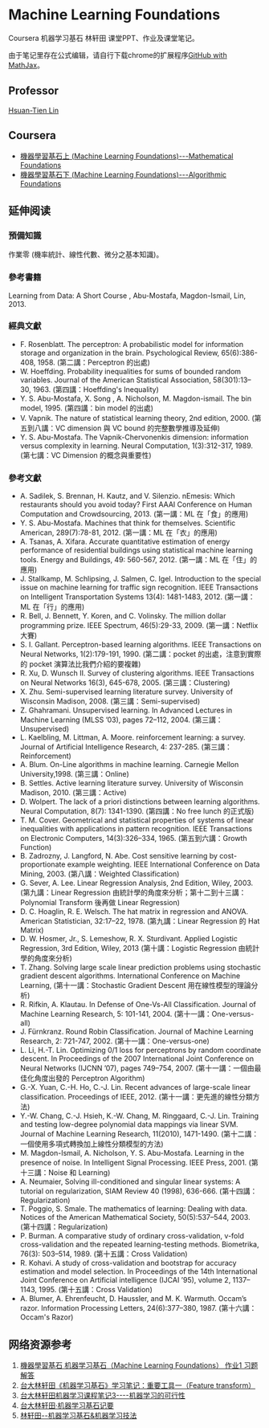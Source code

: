 # Machine Learning Foundations

Coursera 机器学习基石 林轩田 课堂PPT、作业及课堂笔记。

由于笔记里存在公式编辑，请自行下载chrome的扩展程序[GitHub with MathJax](https://chrome.google.com/webstore/detail/github-with-mathjax/ioemnmodlmafdkllaclgeombjnmnbima)。

## Professor

[Hsuan-Tien Lin](https://www.csie.ntu.edu.tw/~htlin/)

## Coursera

- [機器學習基石上 (Machine Learning Foundations)---Mathematical Foundations](https://www.coursera.org/learn/ntumlone-mathematicalfoundations)
- [機器學習基石下 (Machine Learning Foundations)---Algorithmic Foundations](https://www.coursera.org/learn/ntumlone-algorithmicfoundations)

## 延伸阅读

### 預備知識

作業零 (機率統計、線性代數、微分之基本知識)。

### 參考書籍

Learning from Data: A Short Course , Abu-Mostafa, Magdon-Ismail, Lin, 2013.

### 經典文獻

- F. Rosenblatt. The perceptron: A probabilistic model for information storage and organization in the brain. Psychological Review, 65(6):386-408, 1958. (第二講：Perceptron 的出處)
- W. Hoeffding. Probability inequalities for sums of bounded random variables. Journal of the American Statistical Association, 58(301):13–30, 1963. (第四講：Hoeffding's Inequality)
- Y. S. Abu-Mostafa, X. Song , A. Nicholson, M. Magdon-ismail. The bin model, 1995. (第四講：bin model 的出處)
- V. Vapnik. The nature of statistical learning theory, 2nd edition, 2000. (第五到八講：VC dimension 與 VC bound 的完整數學推導及延伸)
- Y. S. Abu-Mostafa. The Vapnik-Chervonenkis dimension: information versus complexity in learning. Neural Computation, 1(3):312-317, 1989. (第七講：VC Dimension 的概念與重要性)

### 參考文獻

- A. Sadilek, S. Brennan, H. Kautz, and V. Silenzio. nEmesis: Which restaurants should you avoid today? First AAAI Conference on Human Computation and Crowdsourcing, 2013. (第一講：ML 在「食」的應用)
- Y. S. Abu-Mostafa. Machines that think for themselves. Scientific American, 289(7):78-81, 2012. (第一講：ML 在「衣」的應用)
- A. Tsanas, A. Xifara. Accurate quantitative estimation of energy performance of residential buildings using statistical machine learning tools. Energy and Buildings, 49: 560-567, 2012. (第一講：ML 在「住」的應用)
- J. Stallkamp, M. Schlipsing, J. Salmen, C. Igel. Introduction to the special issue on machine learning for traffic sign recognition. IEEE Transactions on Intelligent Transportation Systems 13(4): 1481-1483, 2012. (第一講：ML 在「行」的應用)
- R. Bell, J. Bennett, Y. Koren, and C. Volinsky. The million dollar programming prize. IEEE Spectrum, 46(5):29-33, 2009. (第一講：Netflix 大賽)
- S. I. Gallant. Perceptron-based learning algorithms. IEEE Transactions on Neural Networks, 1(2):179-191, 1990. (第二講：pocket 的出處，注意到實際的 pocket 演算法比我們介紹的要複雜)
- R. Xu, D. Wunsch II. Survey of clustering algorithms. IEEE Transactions on Neural Networks 16(3), 645-678, 2005. (第三講：Clustering)
- X. Zhu. Semi-supervised learning literature survey. University of Wisconsin Madison, 2008. (第三講：Semi-supervised)
- Z. Ghahramani. Unsupervised learning. In Advanced Lectures in Machine Learning (MLSS ’03), pages 72–112, 2004. (第三講：Unsupervised)
- L. Kaelbling, M. Littman, A. Moore. reinforcement learning: a survey. Journal of Artificial Intelligence Research, 4: 237-285. (第三講：Reinforcement)
- A. Blum. On-Line algorithms in machine learning. Carnegie Mellon University,1998. (第三講：Online)
- B. Settles. Active learning literature survey. University of Wisconsin Madison, 2010. (第三講：Active)
- D. Wolpert. The lack of a priori distinctions between learning algorithms. Neural Computation, 8(7): 1341-1390. (第四講：No free lunch 的正式版)
- T. M. Cover. Geometrical and statistical properties of systems of linear inequalities with applications in pattern recognition. IEEE Transactions on Electronic Computers, 14(3):326–334, 1965. (第五到六講：Growth Function)
- B. Zadrozny, J. Langford, N. Abe. Cost sensitive learning by cost-proportionate example weighting. IEEE International Conference on Data Mining, 2003. (第八講：Weighted Classification)
- G. Sever, A. Lee. Linear Regression Analysis, 2nd Edition, Wiley, 2003. (第九講：Linear Regression 由統計學的角度來分析；第十二到十三講：Polynomial Transform 後再做 Linear Regression)
- D. C. Hoaglin, R. E. Welsch. The hat matrix in regression and ANOVA. American Statistician, 32:17–22, 1978. (第九講：Linear Regression 的 Hat Matrix)
- D. W. Hosmer, Jr., S. Lemeshow, R. X. Sturdivant. Applied Logistic Regression, 3rd Edition, Wiley, 2013 (第十講：Logistic Regression 由統計學的角度來分析)
- T. Zhang. Solving large scale linear prediction problems using stochastic gradient descent algorithms. International Conference on Machine Learning, (第十一講：Stochastic Gradient Descent 用在線性模型的理論分析)
- R. Rifkin, A. Klautau. In Defense of One-Vs-All Classification. Journal of Machine Learning Research, 5: 101-141, 2004. (第十一講：One-versus-all)
- J. Fürnkranz. Round Robin Classification. Journal of Machine Learning Research, 2: 721-747, 2002. (第十一講：One-versus-one)
- L. Li, H.-T. Lin. Optimizing 0/1 loss for perceptrons by random coordinate descent. In Proceedings of the 2007 International Joint Conference on Neural Networks (IJCNN ’07), pages 749–754, 2007. (第十一講：一個由最佳化角度出發的 Perceptron Algorithm)
- G.-X. Yuan, C.-H. Ho, C.-J. Lin. Recent advances of large-scale linear classification. Proceedings of IEEE, 2012. (第十一講：更先進的線性分類方法)
- Y.-W. Chang, C.-J. Hsieh, K.-W. Chang, M. Ringgaard, C.-J. Lin. Training and testing low-degree polynomial data mappings via linear SVM. Journal of Machine Learning Research, 11(2010), 1471-1490. (第十二講：一個使用多項式轉換加上線性分類模型的方法)
- M. Magdon-Ismail, A. Nicholson, Y. S. Abu-Mostafa. Learning in the presence of noise. In Intelligent Signal Processing. IEEE Press, 2001. (第十三講：Noise 和 Learning)
- A. Neumaier, Solving ill-conditioned and singular linear systems: A tutorial on regularization, SIAM Review 40 (1998), 636-666. (第十四講：Regularization)
- T. Poggio, S. Smale. The mathematics of learning: Dealing with data. Notices of the American Mathematical Society, 50(5):537–544, 2003. (第十四講：Regularization)
- P. Burman. A comparative study of ordinary cross-validation, v-fold cross-validation and the repeated learning-testing methods. Biometrika, 76(3): 503–514, 1989. (第十五講：Cross Validation)
- R. Kohavi. A study of cross-validation and bootstrap for accuracy estimation and model selection. In Proceedings of the 14th International Joint Conference on Artificial intelligence (IJCAI ’95), volume 2, 1137–1143, 1995. (第十五講：Cross Validation)
- A. Blumer, A. Ehrenfeucht, D. Haussler, and M. K. Warmuth. Occam’s razor. Information Processing Letters, 24(6):377–380, 1987. (第十六講：Occam's Razor)

## 网络资源参考

1. [機器學習基石 机器学习基石（Machine Learning Foundations） 作业1 习题解答](http://blog.csdn.net/a1015553840/article/details/50986313)
1. [台大林轩田《机器学习基石》学习笔记：重要工具一（Feature transform）](http://blog.csdn.net/qq_22717679/article/details/51179198)
1. [台大林轩田机器学习课程笔记3----机器学习的可行性](http://blog.csdn.net/SteveYinger/article/details/51171828)
1. [台大林轩田·机器学习基石记要](http://blog.csdn.net/qiusuoxiaozi/article/details/51558497)
1. [林轩田--机器学习基石&机器学习技法](http://blog.csdn.net/youyuyixiu/article/details/54317895)